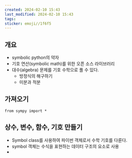 ```yaml
---
created: 2024-02-10 15:43
last_modified: 2024-02-10 15:43
tags: 
sticker: emoji//1f6f5
---
```

## 개요
- symbolic python의 약자
- 기호 연산(symbolic math)를 위한 오픈 소스 라이브러리
- 대수(algebra) 문제를 기호 수학으로 풀 수 있다.
	- 방정식의 해구하기
	- 미분과 적분
## 가져오기
`from sympy import *`
## 상수, 변수, 함수, 기호 만들기
- Symbol class를 사용하여 파이썬 객체로서 수학 기호를 다룬다.
- symbol 객체는 수식을 표현하는 데이터 구조의 요소로 사용
- 